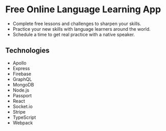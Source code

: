 # Free Online Language Learning App
- Complete free lessons and challenges to sharpen your skills.
- Practice your new skills with language learners around the world.
- Schedule a time to get real practice with a native speaker.

## Technologies
- Apollo
- Express
- Firebase
- GraphQL
- MongoDB
- Node.js
- Passport
- React
- Socket.io
- Stripe
- TypeScript
- Webpack


